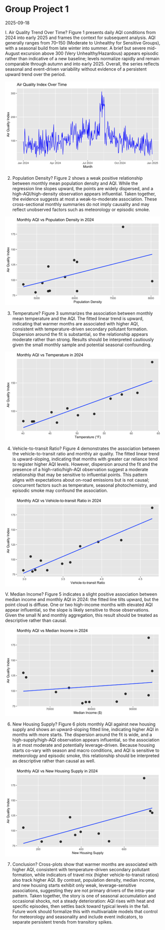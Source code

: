 Group Project 1
================
2025-09-18

I. Air Quality Trend Over Time? Figure 1 presents daily AQI conditions
from 2024 into early 2025 and frames the context for subsequent
analysis. AQI generally ranges from 70–150 (Moderate to Unhealthy for
Sensitive Groups), with a seasonal build from late winter into summer. A
brief but severe mid-August excursion above 300 (Very
Unhealthy/Hazardous) appears episodic rather than indicative of a new
baseline; levels normalize rapidly and remain comparable through autumn
and into early 2025. Overall, the series reflects seasonal and
event-driven variability without evidence of a persistent upward trend
over the period.

![](Group-Project-1_files/figure-gfm/unnamed-chunk-7-1.png)<!-- -->

2.  Population Density? Figure 2 shows a weak positive relationship
    between monthly mean population density and AQI. While the
    regression line slopes upward, the points are widely dispersed, and
    a high-AQI/high-density observation appears influential. Taken
    together, the evidence suggests at most a weak-to-moderate
    association. These cross-sectional monthly summaries do not imply
    causality and may reflect unobserved factors such as meteorology or
    episodic smoke.

![](Group-Project-1_files/figure-gfm/unnamed-chunk-8-1.png)<!-- -->

3.  Temperature? Figure 3 summarizes the association between monthly
    mean temperature and the AQI. The fitted linear trend is upward,
    indicating that warmer months are associated with higher AQI,
    consistent with temperature-driven secondary pollutant formation.
    Dispersion around the fit is substantial, so the relationship
    appears moderate rather than strong. Results should be interpreted
    cautiously given the small monthly sample and potential seasonal
    confounding.

![](Group-Project-1_files/figure-gfm/unnamed-chunk-9-1.png)<!-- -->

4.  Vehicle-to-transit Ratio? Figure 4 demonstrates the association
    between the vehicle-to-transit ratio and monthly air quality. The
    fitted linear trend is upward-sloping, indicating that months with
    greater car reliance tend to register higher AQI levels. However,
    dispersion around the fit and the presence of a high-ratio/high-AQI
    observation suggest a moderate relationship that may be sensitive to
    influential points. This pattern aligns with expectations about
    on-road emissions but is not causal; concurrent factors such as
    temperature, seasonal photochemistry, and episodic smoke may
    confound the association.

![](Group-Project-1_files/figure-gfm/unnamed-chunk-10-1.png)<!-- -->

V. Median Income? Figure 5 indicates a slight positive association
between median income and monthly AQI in 2024: the fitted line tilts
upward, but the point cloud is diffuse. One or two high-income months
with elevated AQI appear influential, so the slope is likely sensitive
to those observations. Given the small N and monthly aggregation, this
result should be treated as descriptive rather than causal.

![](Group-Project-1_files/figure-gfm/unnamed-chunk-11-1.png)<!-- -->

6.  New Housing Supply? Figure 6 plots monthly AQI against new housing
    supply and shows an upward-sloping fitted line, indicating higher
    AQI in months with more starts. The dispersion around the fit is
    wide, and a high-supply/high-AQI observation appears influential, so
    the association is at most moderate and potentially leverage-driven.
    Because housing starts co-vary with season and macro conditions, and
    AQI is sensitive to meteorology and episodic smoke, this
    relationship should be interpreted as descriptive rather than causal
    as well.

![](Group-Project-1_files/figure-gfm/unnamed-chunk-12-1.png)<!-- -->

7.  Conclusion? Cross-plots show that warmer months are associated with
    higher AQI, consistent with temperature-driven secondary pollutant
    formation, while indicators of travel mix (higher vehicle-to-transit
    ratios) also track higher AQI. By contrast, population density,
    median income, and new housing starts exhibit only weak,
    leverage-sensitive associations, suggesting they are not primary
    drivers of the intra-year pattern. Taken together, the story is one
    of seasonal accumulation and occasional shocks, not a steady
    deterioration: AQI rises with heat and specific episodes, then
    settles back toward typical levels in the fall. Future work should
    formalize this with multivariable models that control for
    meteorology and seasonality and include event indicators, to
    separate persistent trends from transitory spikes.
